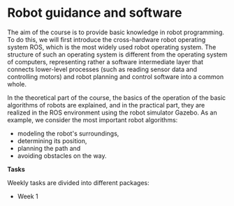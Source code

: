 # Robot guidance and software

The aim of the course is to provide basic knowledge in robot programming.
To do this, we will first introduce the cross-hardware robot operating system ROS, which is the most widely used robot operating system. 
The structure of such an operating system is different from the operating system of computers, 
representing rather a software intermediate layer that connects lower-level processes (such as reading sensor data and controlling motors) 
and robot planning and control software into a common whole.

In the theoretical part of the course, the basics of the operation of the basic algorithms of robots are explained, 
and in the practical part, they are realized in the ROS environment using the robot simulator Gazebo. 
As an example, we consider the most important robot algorithms:
- modeling the robot's surroundings, 
- determining its position, 
- planning the path and 
- avoiding obstacles on the way.

**Tasks**

Weekly tasks are divided into different packages:
- Week 1

